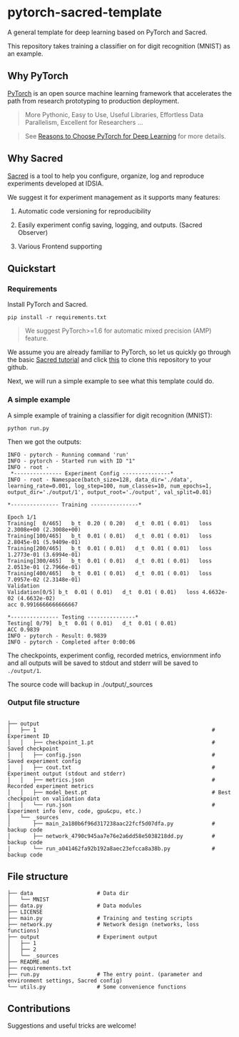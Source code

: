 # pytorch-sacred-template
A general template for deep learning based on PyTorch and Sacred.

This repository takes training a classifier on for digit recognition (MNIST) as an example.


## Why PyTorch

[PyTorch](https://pytorch.org/) is an open source machine learning framework that accelerates the path from research prototyping to production deployment. 

> More Pythonic, Easy to Use, Useful Libraries, Effortless Data Parallelism, Excellent for Researchers ... 

> See [Reasons to Choose PyTorch for Deep Learning](https://towardsdatascience.com/reasons-to-choose-pytorch-for-deep-learning-c087e031eaca) for more details.



## Why Sacred

[Sacred](https://github.com/IDSIA/sacred) is a tool to help you configure, organize, log and reproduce experiments developed at IDSIA.

We suggest it for experiment management as it supports many features:

1. Automatic code versioning for reproducibility

2. Easily experiment config saving, logging, and outputs. (Sacred Observer)

3. Various Frontend supporting


## Quickstart


### Requirements

Install PyTorch and Sacred.

```
pip install -r requirements.txt
```

> We suggest PyTorch>=1.6 for automatic mixed precision (AMP) feature.

We assume you are already familiar to PyTorch, so let us quickly go through the basic [Sacred tutorial](https://sacred.readthedocs.io/en/stable/quickstart.html) and click [this](https://github.com/hi-zhenyu/pytorch-sacred-template/generate) to clone this repository to your github.

Next, we will run a simple example to see what this template could do.

### A simple example

A simple example of training a classifier for digit recognition (MNIST):

```
python run.py
```

Then we got the outputs:

```
INFO - pytorch - Running command 'run'
INFO - pytorch - Started run with ID "1"
INFO - root - 
 *--------------- Experiment Config ---------------*
INFO - root - Namespace(batch_size=128, data_dir='./data', learning_rate=0.001, log_step=100, num_classes=10, num_epochs=1, output_dir='./output/1', output_root='./output', val_split=0.01)

*--------------- Training ---------------*

Epoch 1/1
Training[  0/465]	b_t  0.20 ( 0.20)	d_t  0.01 ( 0.01)	loss 2.3008e+00 (2.3008e+00)
Training[100/465]	b_t  0.01 ( 0.01)	d_t  0.01 ( 0.01)	loss 2.8045e-01 (5.9409e-01)
Training[200/465]	b_t  0.01 ( 0.01)	d_t  0.01 ( 0.01)	loss 1.2773e-01 (3.6994e-01)
Training[300/465]	b_t  0.01 ( 0.01)	d_t  0.01 ( 0.01)	loss 2.0513e-01 (2.7966e-01)
Training[400/465]	b_t  0.01 ( 0.01)	d_t  0.01 ( 0.01)	loss 7.0957e-02 (2.3148e-01)
Validation
Validation[0/5]	b_t  0.01 ( 0.01)	d_t  0.01 ( 0.01)	loss 4.6632e-02 (4.6632e-02)
acc 0.9916666666666667

*--------------- Testing ---------------*
Testing[ 0/79]	b_t  0.01 ( 0.01)	d_t  0.01 ( 0.01)
ACC 0.9839
INFO - pytorch - Result: 0.9839
INFO - pytorch - Completed after 0:00:06
```

The checkpoints, experiment config, recorded metrics, enviornment info and all outputs will be saved to stdout and stderr will be saved to ```./output/1```.

The source code will backup in ./output/_sources

### Output file structure

```

├── output
│   ├── 1                                                       # Experiment ID
│   │   ├── checkpoint_1.pt                                     # Saved checkpoint
│   │   ├── config.json                                         # Saved experiment config
│   │   ├── cout.txt                                            # Experiment output (stdout and stderr)
│   │   ├── metrics.json                                        # Recorded experiment metrics
│   │   ├── model_best.pt                                       # Best checkpoint on validation data
│   │   └── run.json                                            # Experiment info (env, code, gpu&cpu, etc.)
│   └── _sources
│       ├── main_2a180b6f96d317238aac22fcf5d07dfa.py            # backup code
│       ├── network_4790c945aa7e76e2a6dd58e5038218dd.py         # backup code
│       └── run_a041462fa92b192a8aec23efcca8a38b.py             # backup code
```

## File structure

```
├── data                    # Data dir
│   └── MNIST
├── data.py                 # Data modules
├── LICENSE
├── main.py                 # Training and testing scripts
├── network.py              # Network design (networks, loss functions)
├── output                  # Experiment output
│   ├── 1
│   ├── 2
│   └── _sources
├── README.md
├── requirements.txt
├── run.py                  # The entry point. (parameter and environment settings, Sacred config)
└── utils.py                # Some convenience functions
```

## Contributions

Suggestions and useful tricks are welcome!